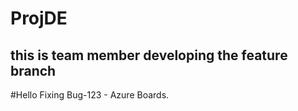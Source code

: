# ProjDE
## this is team member developing the feature branch


#Hello 
Fixing Bug-123 - Azure Boards.
